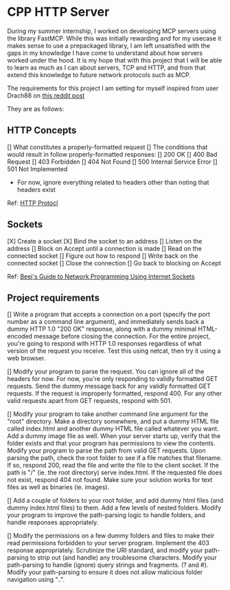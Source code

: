 # CPP HTTP Server

During my summer internship, I worked on developing MCP servers using the library FastMCP.
While this was initially rewarding and for my usecase it makes sense to use a prepackaged library,
I am left unsatisfied with the gaps in my knowledge I have come to understand about how servers worked
under the hood. It is my hope that with this project that I will be able to learn as much as I can about
servers, TCP and HTTP, and from that extend this knowledge to future network protocols
such as MCP.

The requirements for this project I am setting for myself inspired from user Drach88 on [this reddit post](https://www.reddit.com/r/C_Programming/comments/kbfa6t/building_a_http_server_in_c/)

They are as follows:

## HTTP Concepts

[] What constitutes a properly-formatted request
[] The conditions that would result in follow properly-formatted responses:
[] 200 OK
[] 400 Bad Request
[] 403 Forbidden
[] 404 Not Found
[] 500 Internal Service Error
[] 501 Not Implemented

- For now, ignore everything related to headers other than noting that headers exist

Ref: [HTTP Protocl](https://datatracker.ietf.org/doc/html/rfc1945)

## Sockets

[X] Create a socket
[X] Bind the socket to an address
[] Listen on the address
[] Block on Accept until a connection is made
[] Read on the connected socket
[] Figure out how to respond
[] Write back on the connected socket
[] Close the connection
[] Go back to blocking on Accept

Ref: [Beej's Guide to Network Programming Using Internet Sockets](https://beej.us/guide/bgnet/)

## Project requirements

[] Write a program that accepts a connection on a port (specify the port number as a command line argument), and immediately sends back a dummy HTTP 1.0 "200 OK" response, along with a dummy minimal HTML-encoded message before closing the connection. For the entire project, you're going to respond with HTTP 1.0 responses regardless of what version of the request you receive. Test this using netcat, then try it using a web browser.

[] Modify your program to parse the request. You can ignore all of the headers for now. For now, you're only responding to validly formatted GET requests. Send the dummy message back for any validly formatted GET requests. If the request is improperly formatted, respond 400. For any other valid requests apart from GET requests, respond with 501.

[] Modify your program to take another command line argument for the "root" directory. Make a directory somewhere, and put a dummy HTML file called index.html and another dummy HTML file called whatever you want. Add a dummy image file as well. When your server starts up, verify that the folder exists and that your program has permissions to view the contents. Modify your program to parse the path from valid GET requests. Upon parsing the path, check the root folder to see if a file matches that filename. If so, respond 200, read the file and write the file to the client socket. If the path is "/" (ie. the root directory) serve index.html. If the requested file does not exist, respond 404 not found. Make sure your solution works for text files as well as binaries (ie. images).

[] Add a couple of folders to your root folder, and add dummy html files (and dummy index.html files) to them. Add a few levels of nested folders. Modify your program to improve the path-parsing logic to handle folders, and handle responses appropriately.

[] Modify the permissions on a few dummy folders and files to make their read permissions forbidden to your server program. Implement the 403 response appropriately. Scrutinize the URI standard, and modify your path-parsing to strip out (and handle) any troublesome characters. Modify your path-parsing to handle (ignore) query strings and fragments. (? and #). Modify your path-parsing to ensure it does not allow malicious folder navigation using "..".
